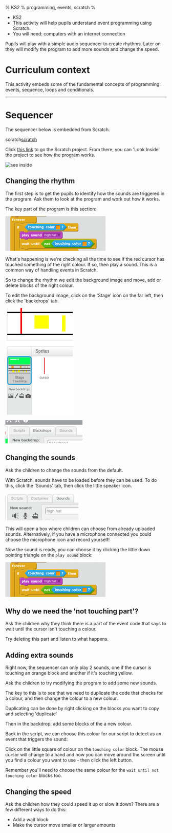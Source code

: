 % KS2
% programming, events, scratch 
%

* KS2
* This activity will help pupils understand event programming using Scratch.
* You will need: computers with an internet connection

Pupils will play with a simple audio sequencer to create rhythms. Later on they
will modify the program to add more sounds and change the speed.

# Curriculum context

This activity embeds some of the fundamental concepts of programming: events,
sequence, loops and conditionals.

----

# Sequencer

The sequencer below is embedded from Scratch.

scratch[scratch](48298470)

Click [this link](http://scratch.mit.edu/projects/48298470/) to go the Scratch project.  From there, you can 'Look Inside' the project to see how the program works.

![see inside](/assets/images/sequencer/see_inside.png)

## Changing the rhythm

The first step is to get the pupils to identify how the sounds are triggered in
the program. Ask them to look at the program and work out how it works.

The key part of the program is this section:

![event loop](/assets/images/sequencer/event_loop.png)

What's happening is we're checking all the time to see if the red cursor has
touched something of the right colour. If so, then play a sound. This is a
common way of handling events in Scratch. 

So to change the rhythm we edit the background image and move, add or delete
blocks of the right colour.

To edit the background image, click on the 'Stage' icon on the far left, then
click the 'backdrops' tab.

![stage](/assets/images/sequencer/stage.png)

![backdrops](/assets/images/sequencer/backdrops.png)


## Changing the sounds

Ask the children to change the sounds from the default. 

With Scratch, sounds have to be loaded before they can be used. To do this,
click the 'Sounds' tab, then click the little speaker icon.

![sounds](/assets/images/sequencer/sounds.png)

This will open a box where children can choose from already uploaded sounds.
Alternatively, if you have a microphone connected you could choose the
microphone icon and record yourself!

Now the sound is ready, you can choose it by clicking the little down pointing
triangle on the `play sound` block:

![event loop](/assets/images/sequencer/event_loop.png)

## Why do we need the 'not touching part'?

Ask the children why they think there is a part of the event code that says to
wait until the cursor isn't touching a colour.

Try deleting this part and listen to what happens.

## Adding extra sounds

Right now, the sequencer can only play 2 sounds, one if the cursor is touching
an orange block and another if it's touching yellow.

Ask the children to try modifying the program to add some new sounds.

The key to this is to see that we need to duplicate the code that checks for a
colour, and then change the colour to a new colour.

Duplicating can be done by right clicking on the blocks you want to copy and
selecting 'duplicate'

Then in the backdrop, add some blocks of the a new colour. 

Back in the script, we can choose this colour for our script to detect as an
event that triggers the sound: 

Click on the little square of colour on the `touching
color` block. The mouse cursor will change to a hand and now you can move around
the screen until you find a colour you want to use - then click the left button.

Remember you'll need to choose the same colour for the `wait until not touching
color` blocks too.

## Changing the speed

Ask the children how they could speed it up or slow it down? There are a few
different ways to do this:

* Add a wait block 
* Make the cursor move smaller or larger amounts

